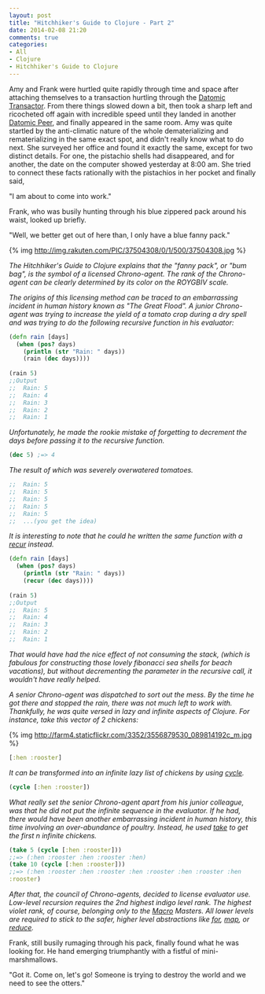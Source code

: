 ```yaml
---
layout: post
title: "Hitchhiker's Guide to Clojure - Part 2"
date: 2014-02-08 21:20
comments: true
categories:
- All
- Clojure
- Hitchhiker's Guide to Clojure
---
```


Amy and Frank were hurtled quite rapidly through time and space after
attaching themselves to a transaction hurtling through the
[Datomic Transactor](http://docs.datomic.com/transactions.html). From
there things slowed down a bit, then took a sharp left and
ricocheted off again with incredible speed until they landed in another
[Datomic Peer](http://docs.datomic.com/architecture.html), and finally
appeared in the same room.  Amy was quite startled by the
anti-climatic nature of the whole dematerializing and rematerializing
in the same exact spot, and didn't really know what to do next.  She
surveyed her office and found it exactly the same,
except for two distinct details.  For one, the pistachio shells had
disappeared, and for another, the date on the computer showed
yesterday at 8:00 am.  She tried to connect these facts rationally
with the pistachios in her pocket and finally said,

"I am about to come into work."

Frank, who was busily hunting through his blue zippered pack around
his waist, looked up briefly.

"Well, we better get out of here than, I only have a blue fanny pack."

{% img http://img.rakuten.com/PIC/37504308/0/1/500/37504308.jpg %}

_The Hitchhiker's Guide to Clojure explains that the "fanny pack", or
"bum bag", is the symbol of a licensed Chrono-agent.  The rank of the
Chrono-agent can be clearly determined by its color on the ROYGBIV
scale._

_The origins of this licensing method can be traced to an embarrassing
incident in human history known as "The Great Flood". A junior
Chrono-agent was trying to increase the yield of a tomato crop during
a dry spell and was trying to do the following recursive function in his evaluator:_

```clojure
(defn rain [days]
  (when (pos? days)
    (println (str "Rain: " days))
    (rain (dec days))))
    
(rain 5)
;;Output
;;  Rain: 5
;;  Rain: 4
;;  Rain: 3
;;  Rain: 2
;;  Rain: 1
```

_Unfortunately, he made the rookie mistake of forgetting to decrement
the days before passing it to the recursive function._

```clojure
(dec 5) ;=> 4
```

_The result of which was severely overwatered tomatoes._
```clojure
;;  Rain: 5
;;  Rain: 5
;;  Rain: 5
;;  Rain: 5
;;  Rain: 5
;;  ...(you get the idea)
```

_It is interesting to note that he could he written the same function with a
[recur](http://clojuredocs.org/clojure_core/clojure.core/recur) instead._

```clojure
(defn rain [days]
  (when (pos? days)
    (println (str "Rain: " days))
    (recur (dec days))))
   
(rain 5)
;;Output
;;  Rain: 5
;;  Rain: 4
;;  Rain: 3
;;  Rain: 2
;;  Rain: 1
```

_That would have had the nice effect of not consuming the stack, (which
is fabulous for constructing those lovely fibonacci sea shells for beach
vacations), but without decrementing the parameter in the recursive
call, it wouldn't have really helped._

_A senior Chrono-agent was dispatched to sort out the mess.  By the
time he got there and stopped the rain, there was not much left to
work with. Thankfully, he was quite versed in lazy and infinite
aspects of Clojure. For instance, take this vector of 2 chickens:_

{% img http://farm4.staticflickr.com/3352/3556879530_089814192c_m.jpg %}

```clojure
[:hen :rooster]
```

_It can be transformed into an infinite lazy list of chickens by using
[cycle](http://clojuredocs.org/clojure_core/clojure.core/cycle)._

```clojure
(cycle [:hen :rooster])
```

_What really set the senior Chrono-agent apart from his junior
colleague, was that he did not put the infinite sequence in the
evaluator. If he had, there would have been another embarrassing
incident in human history, this time involving an over-abundance of poultry. Instead, he used
[take](http://clojuredocs.org/clojure_contrib/clojure.contrib.str-utils2/take)
to get the first n infinite chickens._

```clojure
(take 5 (cycle [:hen :rooster]))
;;=> (:hen :rooster :hen :rooster :hen)
(take 10 (cycle [:hen :rooster]))
;;=> (:hen :rooster :hen :rooster :hen :rooster :hen :rooster :hen
:rooster)
```

_After that, the council of Chrono-agents, decided to license evaluator
use. Low-level recursion requires the 2nd highest indigo level rank.
The highest violet rank, of course, belonging only to the
[Macro](http://clojure.org/macros) Masters. All lower levels are
required to stick to the safer, higher level abstractions like
[for](http://clojuredocs.org/clojure_core/clojure.core/for),
[map](http://clojuredocs.org/clojure_core/clojure.core/map), or
[reduce](http://clojuredocs.org/clojure_core/clojure.core/reduce)._

Frank, still busily rumaging through his pack, finally found what he
was looking for. He hand emerging triumphantly with a fistful of mini-marshmallows.


"Got it. Come on, let's go! Someone is trying to destroy the world and
we need to see the otters."



